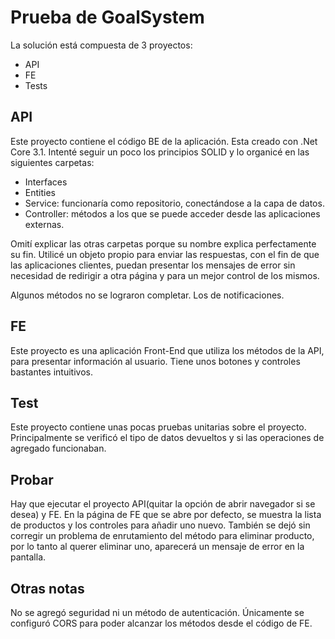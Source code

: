 # Prueba de GoalSystem

La solución está compuesta de 3 proyectos:
- API
- FE
- Tests

## API
Este proyecto contiene el código BE de la aplicación. Esta creado con .Net Core 3.1. Intenté seguir un poco los principios SOLID y lo organicé en las siguientes carpetas:
- Interfaces
- Entities
- Service: funcionaría como repositorio, conectándose a la capa de datos.
- Controller: métodos a los que se puede acceder desde las aplicaciones externas.

Omití explicar las otras carpetas porque su nombre explica perfectamente su fin.
Utilicé un objeto propio para enviar las respuestas, con el fin de que las aplicaciones clientes, puedan presentar los mensajes de error sin necesidad de redirigir a otra página y para un mejor control de los mismos.

Algunos métodos no se lograron completar. Los de notificaciones.

## FE
Este proyecto es una aplicación Front-End que utiliza los métodos de la API, para presentar información al usuario. Tiene unos botones y controles bastantes intuitivos.

## Test
Este proyecto contiene unas pocas pruebas unitarias sobre el proyecto. Principalmente se verificó el tipo de datos devueltos y si las operaciones de agregado funcionaban.

## Probar
Hay que ejecutar el proyecto API(quitar la opción de abrir navegador si se desea) y FE. En la página de FE que se abre por defecto, se muestra la lista de productos y los controles para añadir uno nuevo. También se dejó sin corregir un problema de enrutamiento del método para eliminar producto, por lo tanto al querer eliminar uno, aparecerá un mensaje de error en la pantalla.

## Otras notas
No se agregó seguridad ni un método de autenticación. Únicamente se configuró CORS para poder alcanzar los métodos desde el código de FE.
